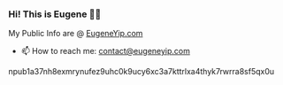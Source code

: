 ### Hi! This is Eugene 👋🏼

My Public Info are @ [EugeneYip.com](https://eugeneyip.com)

- 📫 How to reach me: contact@eugeneyip.com

npub1a37nh8exmrynufez9uhc0k9ucy6xc3a7kttrlxa4thyk7rwrra8sf5qx0u

<!--
**EugeneYip/EugeneYip** is a ✨ _special_ ✨ repository because its `README.md` (this file) appears on your GitHub profile.

Here are some ideas to get you started:

- 🔭 I’m currently working on ...
- 🌱 I’m currently learning ...
- 👯 I’m looking to collaborate on ...
- 🤔 I’m looking for help with ...
- 💬 Ask me about ...
- 📫 How to reach me: ...
- 😄 Pronouns: ...
- ⚡ Fun fact: ...
-->
